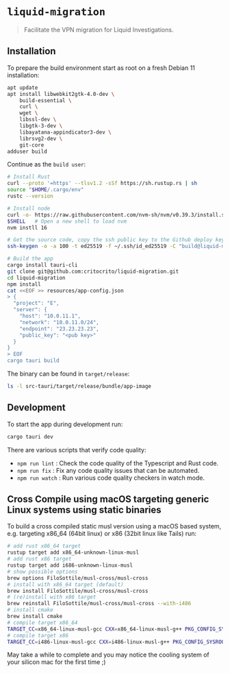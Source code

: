 # `liquid-migration`

> Facilitate the VPN migration for Liquid Investigations.

## Installation

To prepare the build environment start as root on a fresh Debian 11 installation:

```sh
apt update
apt install libwebkit2gtk-4.0-dev \
    build-essential \
    curl \
    wget \
    libssl-dev \
    libgtk-3-dev \
    libayatana-appindicator3-dev \
    librsvg2-dev \
    git-core
adduser build
```

Continue as the `build user`:

```sh
# Install Rust
curl --proto '=https' --tlsv1.2 -sSf https://sh.rustup.rs | sh
source "$HOME/.cargo/env"
rustc --version

# Install node
curl -o- https://raw.githubusercontent.com/nvm-sh/nvm/v0.39.3/install.sh | bash
$SHELL   # Open a new shell to load nvm
nvm instll 16

# Get the source code, copy the ssh public key to the Github deploy keys
ssh-keygen -o -a 100 -t ed25519 -f ~/.ssh/id_ed25519 -C "build@liquid-migration"

# Build the app
cargo install tauri-cli
git clone git@github.com:critocrito/liquid-migration.git
cd liquid-migration
npm install
cat <<EOF >> resources/app-config.json
> {
  "project": "E",
  "server": {
    "host": "10.0.11.1",
    "network": "10.0.11.0/24",
    "endpoint": "23.23.23.23",
    "public_key": "<pub key>"
  }
}
> EOF
cargo tauri build
```

The binary can be found in `target/release`:

```sh
ls -l src-tauri/target/release/bundle/app-image
```

## Development

To start the app during development run:

```sh
cargo tauri dev
```

There are various scripts that verify code quality:

- `npm run lint` : Check the code quality of the Typescript and Rust code.
- `npm run fix` : Fix any code quality issues that can be automated.
- `npm run watch` : Run various code quality checkers in watch mode.

## Cross Compile using macOS targeting generic Linux systems using static binaries

To build a cross compiled static musl version using a macOS based system, e.g. targeting x86_64 (64bit linux) or x86 (32bit linux like Tails) run:

```sh
# add rust x86_64 target
rustup target add x86_64-unknown-linux-musl
# add rust x86 target
rustup target add i686-unknown-linux-musl
# show possible options
brew options FiloSottile/musl-cross/musl-cross
# install with x86_64 target (default)
brew install FiloSottile/musl-cross/musl-cross
# (re)install with x86 target
brew reinstall FiloSottile/musl-cross/musl-cross --with-i486
# install cmake
brew install cmake
# compile target x86_64
TARGET_CC=x86_64-linux-musl-gcc CXX=x86_64-linux-musl-g++ PKG_CONFIG_SYSROOT_DIR=/ cargo -v build --release --target i686-unknown-linux-musl
# compile target x86
TARGET_CC=i486-linux-musl-gcc CXX=i486-linux-musl-g++ PKG_CONFIG_SYSROOT_DIR=/ cargo build --release --target i686-unknown-linux-musl
```

May take a while to complete and you may notice the cooling system of your silicon mac for the first time ;)
